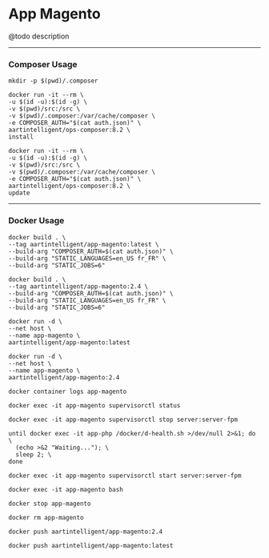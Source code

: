 # App Magento

@todo description

---

### Composer Usage

```shell
mkdir -p $(pwd)/.composer
```

```shell
docker run -it --rm \
-u $(id -u):$(id -g) \
-v $(pwd)/src:/src \
-v $(pwd)/.composer:/var/cache/composer \
-e COMPOSER_AUTH="$(cat auth.json)" \
aartintelligent/ops-composer:8.2 \
install
```

```shell
docker run -it --rm \
-u $(id -u):$(id -g) \
-v $(pwd)/src:/src \
-v $(pwd)/.composer:/var/cache/composer \
-e COMPOSER_AUTH="$(cat auth.json)" \
aartintelligent/ops-composer:8.2 \
update
```

---

### Docker Usage

```shell
docker build . \
--tag aartintelligent/app-magento:latest \
--build-arg "COMPOSER_AUTH=$(cat auth.json)" \
--build-arg "STATIC_LANGUAGES=en_US fr_FR" \
--build-arg "STATIC_JOBS=6"
```

```shell
docker build . \
--tag aartintelligent/app-magento:2.4 \
--build-arg "COMPOSER_AUTH=$(cat auth.json)" \
--build-arg "STATIC_LANGUAGES=en_US fr_FR" \
--build-arg "STATIC_JOBS=6"
```

```shell
docker run -d \
--net host \
--name app-magento \
aartintelligent/app-magento:latest
```

```shell
docker run -d \
--net host \
--name app-magento \
aartintelligent/app-magento:2.4
```

```shell
docker container logs app-magento
```

```shell
docker exec -it app-magento supervisorctl status
```

```shell
docker exec -it app-magento supervisorctl stop server:server-fpm
```

```shell
until docker exec -it app-php /docker/d-health.sh >/dev/null 2>&1; do \
  (echo >&2 "Waiting..."); \
  sleep 2; \
done
```

```shell
docker exec -it app-magento supervisorctl start server:server-fpm
```

```shell
docker exec -it app-magento bash
```

```shell
docker stop app-magento
```

```shell
docker rm app-magento
```

```shell
docker push aartintelligent/app-magento:2.4
```

```shell
docker push aartintelligent/app-magento:latest
```
